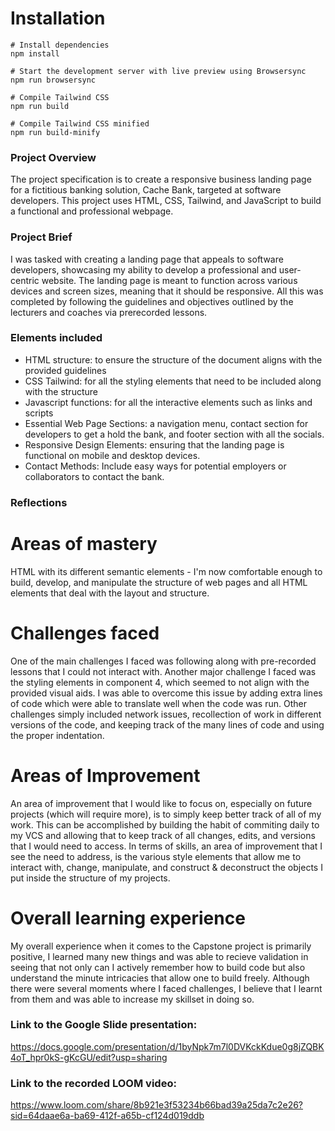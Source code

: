 # Installation

```
# Install dependencies
npm install

# Start the development server with live preview using Browsersync
npm run browsersync

# Compile Tailwind CSS
npm run build

# Compile Tailwind CSS minified
npm run build-minify

```
### Project Overview
The project specification is to create a responsive business landing page for a fictitious banking solution, Cache Bank, targeted at software developers. This project uses HTML, CSS, Tailwind, and JavaScript to build a functional and professional webpage. 

### Project Brief
I was tasked with creating a landing page that appeals to software developers, showcasing my ability to develop a professional and user-centric website. The landing page is meant to function across various devices and screen sizes, meaning that it should be responsive. All this was completed by following the guidelines and objectives outlined by the lecturers and coaches via prerecorded lessons.

### Elements included 
- HTML structure: to ensure the structure of the document aligns with the provided guidelines 
- CSS Tailwind: for all the styling elements that need to be included along with the structure
- Javascript functions: for all the interactive elements such as links and scripts
- Essential Web Page Sections: a navigation menu, contact section for developers to get a hold the bank, and footer section with all the socials.
- Responsive Design Elements: ensuring that the landing page is functional on mobile and desktop devices.
- Contact Methods: Include easy ways for potential employers or collaborators to contact the bank.


### Reflections 

# Areas of mastery 
HTML with its different semantic elements - I'm now comfortable enough to build, develop, and manipulate the structure of web pages and all HTML elements that deal with the layout and structure. 

# Challenges faced 
One of the main challenges I faced was following along with pre-recorded lessons that I could not interact with. Another major challenge I faced was the styling elements in component 4, which seemed to not align with the provided visual aids. I was able to overcome this issue by adding extra lines of code which were able to translate well when the code was run. Other challenges simply included network issues, recollection of work in different versions of the code, and keeping track of the many lines of code and using the proper indentation.

# Areas of Improvement 
An area of improvement that I would like to focus on, especially on future projects (which will require more), is to simply keep better track of all of my work. This can be accomplished by building the habit of commiting daily to my VCS and allowing that to keep track of all changes, edits, and versions that I would need to access. In terms of skills, an area of improvement that I see the need to address, is the various style elements that allow me to interact with, change, manipulate, and construct & deconstruct the objects I put inside the structure of my projects.

# Overall learning experience
My overall experience when it comes to the Capstone project is primarily positive, I learned many new things and was able to recieve validation in seeing that not only can I actively remember how to build code but also understand the minute intricacies that allow one to build freely. Although there were several moments where I faced challenges, I believe that I learnt from them and was able to increase my skillset in doing so. 

### Link to the Google Slide presentation:
https://docs.google.com/presentation/d/1byNpk7m7l0DVKckKdue0g8jZQBK4oT_hpr0kS-gKcGU/edit?usp=sharing

### Link to the recorded LOOM video: 
https://www.loom.com/share/8b921e3f53234b66bad39a25da7c2e26?sid=64daae6a-ba69-412f-a65b-cf124d019ddb
